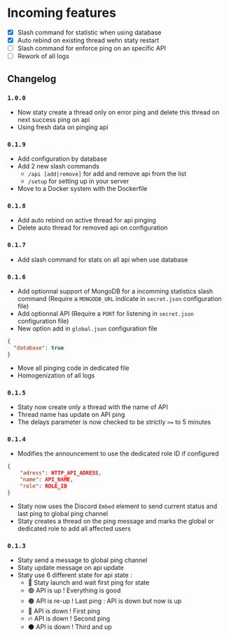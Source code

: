 # Incoming features

- [x] Slash command for statistic when using database
- [x] Auto rebind on existing thread wehn staty restart
- [ ] Slash command for enforce ping on an specific API
- [ ] Rework of all logs

## Changelog

### `1.0.0`

- Now staty create a thread only on error ping and delete this thread on next success ping on api
- Using fresh data on pinging api

### `0.1.9`

- Add configuration by database
- Add 2 new slash commands
  - `/api [add|remove]` for add and remove api from the list
  - `/setup` for setting up in your server
- Move to a Docker system with the Dockerfile

### `0.1.8`

- Add auto rebind on active thread for api pinging
- Delete auto thread for removed api on configuration

### `0.1.7`

- Add slash command for stats on all api when use database

### `0.1.6`

- Add optionnal support of MongoDB for a incomming statistics slash command (Require a `MONGODB_URL` indicate in `secret.json` configuration file)
- Add optionnal API (Require a `PORT` for listening in `secret.json` configuration file)
- New option add in `global.json` configuration file

```json
{
  "database": true
}
```

- Move all pinging code in dedicated file
- Homogenization of all logs

### `0.1.5`

- Staty now create only a thread with the name of API
- Thread name has update on API ping
- The delays parameter is now checked to be strictly `>=` to 5 minutes

### `0.1.4`

- Modifies the announcement to use the dedicated role ID if configured<br>

```json
{
    "adress": HTTP_API_ADRESS,
    "name": API_NAME,
    "role": ROLE_ID
}
```

- Staty now uses the Discord `Embed` element to send current status and last ping to global ping channel
- Staty creates a thread on the ping message and marks the global or dedicated role to add all affected users

### `0.1.3`

- Staty send a message to global ping channel
- Staty update message on api update
- Staty use 6 different state for api state :
  - 🚀 Staty launch and wait first ping for state
  - 🟢 API is up ! Everything is good
  - 🟠 API is re-up ! Last ping : API is down but now is up
  - 🔴 API is down ! First ping
  - 🔥 API is down ! Second ping
  - ⚫ API is down ! Third and up
